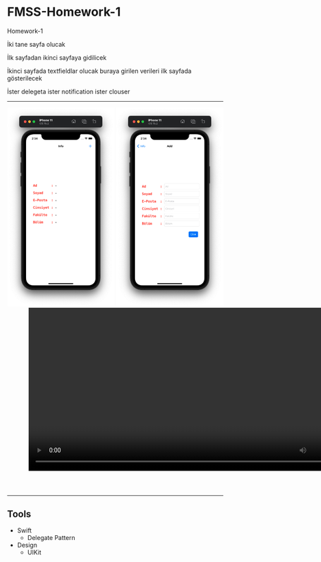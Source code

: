 # FMSS-Homework-1
Homework-1

İki tane sayfa olucak

İlk sayfadan ikinci sayfaya gidilicek

İkinci sayfada textfieldlar olucak buraya girilen verileri ilk sayfada gösterilecek

İster delegeta ister notification ister clouser

---
[<img src="images/1.png" width="250"/>]()
[<img src="images/2.png" width="250"/>]()
[<video src="appVideo/App.mp4" height="380" style="margin-bottom: 40px; margin-left: 50px"/>]()

---

## Tools
- Swift
    - Delegate Pattern
- Design
    - UIKit
